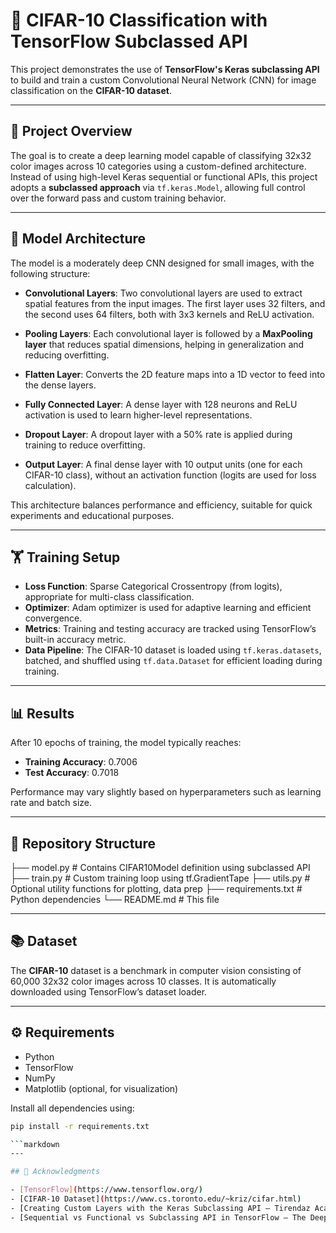 # 🧠 CIFAR-10 Classification with TensorFlow Subclassed API

This project demonstrates the use of **TensorFlow's Keras subclassing API** to build and train a custom Convolutional Neural Network (CNN) for image classification on the **CIFAR-10 dataset**.

---

## 📌 Project Overview

The goal is to create a deep learning model capable of classifying 32x32 color images across 10 categories using a custom-defined architecture. Instead of using high-level Keras sequential or functional APIs, this project adopts a **subclassed approach** via `tf.keras.Model`, allowing full control over the forward pass and custom training behavior.

---

## 🧠 Model Architecture

The model is a moderately deep CNN designed for small images, with the following structure:

- **Convolutional Layers**: Two convolutional layers are used to extract spatial features from the input images. The first layer uses 32 filters, and the second uses 64 filters, both with 3x3 kernels and ReLU activation.
  
- **Pooling Layers**: Each convolutional layer is followed by a **MaxPooling layer** that reduces spatial dimensions, helping in generalization and reducing overfitting.

- **Flatten Layer**: Converts the 2D feature maps into a 1D vector to feed into the dense layers.

- **Fully Connected Layer**: A dense layer with 128 neurons and ReLU activation is used to learn higher-level representations.

- **Dropout Layer**: A dropout layer with a 50% rate is applied during training to reduce overfitting.

- **Output Layer**: A final dense layer with 10 output units (one for each CIFAR-10 class), without an activation function (logits are used for loss calculation).

This architecture balances performance and efficiency, suitable for quick experiments and educational purposes.

---

## 🏋️ Training Setup

- **Loss Function**: Sparse Categorical Crossentropy (from logits), appropriate for multi-class classification.
- **Optimizer**: Adam optimizer is used for adaptive learning and efficient convergence.
- **Metrics**: Training and testing accuracy are tracked using TensorFlow’s built-in accuracy metric.
- **Data Pipeline**: The CIFAR-10 dataset is loaded using `tf.keras.datasets`, batched, and shuffled using `tf.data.Dataset` for efficient loading during training.

---

## 📊 Results

After 10 epochs of training, the model typically reaches:

- **Training Accuracy**: 0.7006
- **Test Accuracy**: 0.7018 

Performance may vary slightly based on hyperparameters such as learning rate and batch size.

---

## 📂 Repository Structure

├── model.py # Contains CIFAR10Model definition using subclassed API
├── train.py # Custom training loop using tf.GradientTape
├── utils.py # Optional utility functions for plotting, data prep
├── requirements.txt # Python dependencies
└── README.md # This file

---

## 📚 Dataset

The **CIFAR-10** dataset is a benchmark in computer vision consisting of 60,000 32x32 color images across 10 classes. It is automatically downloaded using TensorFlow’s dataset loader.

---

## ⚙️ Requirements

- Python
- TensorFlow
- NumPy
- Matplotlib (optional, for visualization)

Install all dependencies using:

```bash
pip install -r requirements.txt

```markdown
---

## 🙌 Acknowledgments

- [TensorFlow](https://www.tensorflow.org/)
- [CIFAR-10 Dataset](https://www.cs.toronto.edu/~kriz/cifar.html)
- [Creating Custom Layers with the Keras Subclassing API – Tirendaz Academy](https://tirendazacademy.medium.com/creating-custom-layers-with-the-keras-subclassing-api-c84f6ee4bdaf)
- [Sequential vs Functional vs Subclassing API in TensorFlow – The Deep Hub](https://medium.com/thedeephub/sequential-vs-functional-vs-subclassing-api-in-tensorflow-8bfcfe91859d)

